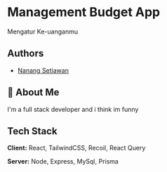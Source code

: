 # Management Budget App

Mengatur Ke-uanganmu

## Authors

-   [Nanang Setiawan](https://github.com/livingdolls/)

## 🚀 About Me

I'm a full stack developer and i think im funny

## Tech Stack

**Client:** React, TailwindCSS, Recoil, React Query

**Server:** Node, Express, MySql, Prisma

